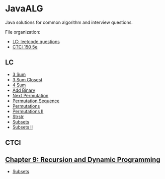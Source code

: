 # JavaALG
Java solutions for common algorithm and interview questions.

File organization:
* [LC: leetcode questions](README.md#leetcode)
* [CTCI 150 5e](README.md#ctci)

LC
-----
<a name="leetcode"></a>
* [3 Sum](src/leetcode/ThreeSum.java)
* [3 Sum Closest](src/leetcode/ThreeSumClosest.java)
* [4 Sum](src/leetcode/FourSum.java)
* [Add Binary](src/leetcode/AddBinary.java)
* [Next Permutation](src/leetcode/NextPermutation.java)
* [Permutation Sequence](src/leetcode/PermutationSequence.java)
* [Permutations](src/leetcode/Permutations.java)
* [Permutations II](src/leetcode/PermutationsWithDuplicates.java)
* [Strstr](src/leetcode/Strstr.java)
* [Subsets](src/leetcode/Subsets.java)
* [Subsets II](src/leetcode/SubsetsII.java)

CTCI
-----
<a name="ctci"></a>
## [Chapter 9: Recursion and Dynamic Programming](src/ctci/chap9/)
* [Subsets](src/leetcode/Subsets.java)
